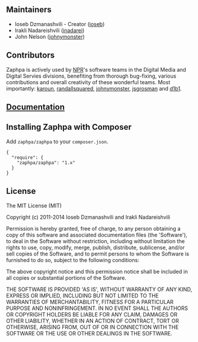 ## Maintainers

* Ioseb Dzmanashvili - Creator ([ioseb](http://github.com/ioseb))
* Irakli Nadareishvili ([inadarei](http://github.com/inadarei))
* John Nelson ([johnymonster](http://github.com/johnymonster))

## Contributors

Zaphpa is actively used by [NPR](http://npr.org)'s software teams in the Digital Media and Digital Servies
divisions, benefiting from thorough bug-fixing, various contributions and overall creativity of these wonderful teams. 
Most importantly: [karoun](http://github.com/karoun), [randallsquared](http://github.com/randallsquared), 
[johnymonster](http://github.com/johnymonster),  [jsgrosman](http://github.com/jsgrosman) and [d1b1](http://github.com/d1b1).

## [Documentation](http://zaphpa.org)

## Installing Zaphpa with Composer

Add `zaphpa/zaphpa` to your `composer.json`.

```
{
  "require": {
    "zaphpa/zaphpa": "1.x"
  }
}
```

## License 

The MIT License (MIT)

Copyright (c) 2011-2014 Ioseb Dzmanashvili and Irakli Nadareishvili

Permission is hereby granted, free of charge, to any person obtaining
a copy of this software and associated documentation files (the
'Software'), to deal in the Software without restriction, including
without limitation the rights to use, copy, modify, merge, publish,
distribute, sublicense, and/or sell copies of the Software, and to
permit persons to whom the Software is furnished to do so, subject to
the following conditions:

The above copyright notice and this permission notice shall be
included in all copies or substantial portions of the Software.

THE SOFTWARE IS PROVIDED 'AS IS', WITHOUT WARRANTY OF ANY KIND,
EXPRESS OR IMPLIED, INCLUDING BUT NOT LIMITED TO THE WARRANTIES OF
MERCHANTABILITY, FITNESS FOR A PARTICULAR PURPOSE AND NONINFRINGEMENT.
IN NO EVENT SHALL THE AUTHORS OR COPYRIGHT HOLDERS BE LIABLE FOR ANY
CLAIM, DAMAGES OR OTHER LIABILITY, WHETHER IN AN ACTION OF CONTRACT,
TORT OR OTHERWISE, ARISING FROM, OUT OF OR IN CONNECTION WITH THE
SOFTWARE OR THE USE OR OTHER DEALINGS IN THE SOFTWARE.
